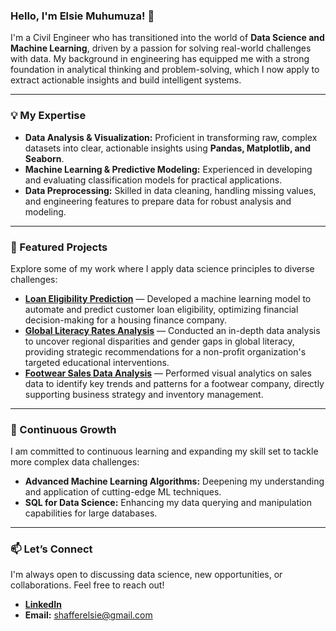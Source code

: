 ### **Hello, I'm Elsie Muhumuza!** 👋

I'm a Civil Engineer who has transitioned into the world of **Data Science and Machine Learning**, driven by a passion for solving real-world challenges with data. My background in engineering has equipped me with a strong foundation in analytical thinking and problem-solving, which I now apply to extract actionable insights and build intelligent systems.

---

### **💡 My Expertise**

* **Data Analysis & Visualization:** Proficient in transforming raw, complex datasets into clear, actionable insights using **Pandas, Matplotlib, and Seaborn**.
* **Machine Learning & Predictive Modeling:** Experienced in developing and evaluating classification models for practical applications.
* **Data Preprocessing:** Skilled in data cleaning, handling missing values, and engineering features to prepare data for robust analysis and modeling.

---

### **📂 Featured Projects**

Explore some of my work where I apply data science principles to diverse challenges:

* [**Loan Eligibility Prediction**](https://github.com/Elsie-Muhumuza/Loan-Eligibility-Prediction-Model) — Developed a machine learning model to automate and predict customer loan eligibility, optimizing financial decision-making for a housing finance company.
* [**Global Literacy Rates Analysis**](https://github.com/Elsie-Muhumuza/Literacy-Rates-Analysis) — Conducted an in-depth data analysis to uncover regional disparities and gender gaps in global literacy, providing strategic recommendations for a non-profit organization's targeted educational interventions.
* [**Footwear Sales Data Analysis**](https://github.com/Elsie-Muhumuza/Footwear-Sales-Data-Analysis) — Performed visual analytics on sales data to identify key trends and patterns for a footwear company, directly supporting business strategy and inventory management.

---

### **🎯 Continuous Growth**

I am committed to continuous learning and expanding my skill set to tackle more complex data challenges:

* **Advanced Machine Learning Algorithms:** Deepening my understanding and application of cutting-edge ML techniques.
* **SQL for Data Science:** Enhancing my data querying and manipulation capabilities for large databases.

---

### **📫 Let’s Connect**

I'm always open to discussing data science, new opportunities, or collaborations. Feel free to reach out!

* [**LinkedIn**](https://www.linkedin.com/in/elsie-muhumuza-b6a683169/)
* **Email:** shafferelsie@gmail.com
